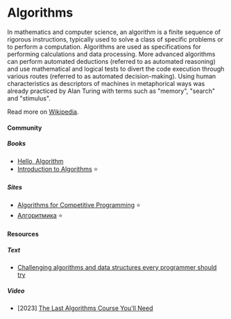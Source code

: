 # Algorithms

In mathematics and computer science, an algorithm is a finite sequence of rigorous instructions, typically used to solve a class of specific problems or to perform a computation. Algorithms are used as specifications for performing calculations and data processing. More advanced algorithms can perform automated deductions (referred to as automated reasoning) and use mathematical and logical tests to divert the code execution through various routes (referred to as automated decision-making). Using human characteristics as descriptors of machines in metaphorical ways was already practiced by Alan Turing with terms such as "memory", "search" and "stimulus".

Read more on [Wikipedia](https://en.wikipedia.org/wiki/Algorithm).

#### Community

##### Books
- [Hello, Algorithm](https://www.hello-algo.com)
- [Introduction to Algorithms](https://www.amazon.com/dp/0262033844) ⭐

##### Sites
- [Algorithms for Competitive Programming](https://cp-algorithms.com) ⭐
- [Алгоритмика](https://ru.algorithmica.org) ⭐

#### Resources

##### Text
- [Challenging algorithms and data structures every programmer should try](https://austinhenley.com/blog/challengingalgorithms.html)

##### Video
- [2023] [The Last Algorithms Course You'll Need](https://frontendmasters.com/courses/algorithms)
